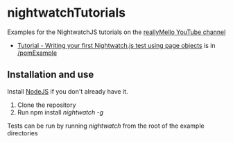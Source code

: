 # nightwatchTutorials

Examples for the NightwatchJS tutorials on the [reallyMello YouTube channel](https://www.youtube.com/c/reallyMello)

* [Tutorial - Writing your first Nightwatch.js test using page objects](https://youtu.be/6Ufg6pPNVTs) is in [/pomExample](https://github.com/reallymello/nightwatchTutorials/tree/master/pomExample)


## Installation and use
Install [NodeJS](https://www.nodejs.org) if you don't already have it.
1) Clone the repository
2) Run npm install *nightwatch -g*

Tests can be run by running *nightwatch* from the root of the example directories
